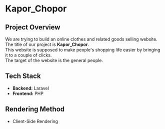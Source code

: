 # Kapor_Chopor

## Project Overview
We are trying to build an online clothes and related goods selling website.  
The title of our project is **Kapor_Chopor**.  
This website is supposed to make people's shopping life easier by bringing it to a couple of clicks.  
The target of the website is the general people.

## Tech Stack
- **Backend:** Laravel  
- **Frontend:** PHP

## Rendering Method
- Client-Side Rendering
